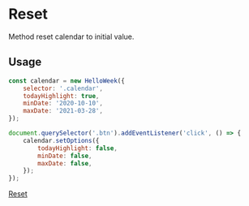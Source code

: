 # Reset

Method reset calendar to initial value.

## Usage

```js
const calendar = new HelloWeek({
    selector: '.calendar',
    todayHighlight: true,
    minDate: '2020-10-10',
    maxDate: '2021-03-28',
});

document.querySelector('.btn').addEventListener('click', () => {
    calendar.setOptions({
        todayHighlight: false,
        minDate: false,
        maxDate: false,
    });
});
```

[Reset](../demos/reset.html ':include :type=iframe width=100% height=600px')
